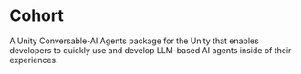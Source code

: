 # Cohort

A Unity Conversable-AI Agents package for the Unity that enables developers to quickly use and develop LLM-based AI agents inside of their experiences.